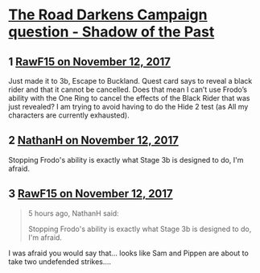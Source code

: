 # [The Road Darkens Campaign question - Shadow of the Past](https://community.fantasyflightgames.com/topic/263061-the-road-darkens-campaign-question-shadow-of-the-past/)

## 1 [RawF15 on November 12, 2017](https://community.fantasyflightgames.com/topic/263061-the-road-darkens-campaign-question-shadow-of-the-past/?do=findComment&comment=3075582)

Just made it to 3b, Escape to Buckland. Quest card says to reveal a black rider and that it cannot be cancelled. Does that mean I can’t use Frodo’s ability with the One Ring to cancel the effects of the Black Rider that was just revealed? I am trying to avoid having to do the Hide 2 test (as All my characters are currently exhausted).

## 2 [NathanH on November 12, 2017](https://community.fantasyflightgames.com/topic/263061-the-road-darkens-campaign-question-shadow-of-the-past/?do=findComment&comment=3075794)

Stopping Frodo's ability is exactly what Stage 3b is designed to do, I'm afraid.

## 3 [RawF15 on November 12, 2017](https://community.fantasyflightgames.com/topic/263061-the-road-darkens-campaign-question-shadow-of-the-past/?do=findComment&comment=3075939)

> 5 hours ago, NathanH said:
> 
> Stopping Frodo's ability is exactly what Stage 3b is designed to do, I'm afraid.

I was afraid you would say that... looks like Sam and Pippen are about to take two undefended strikes....

